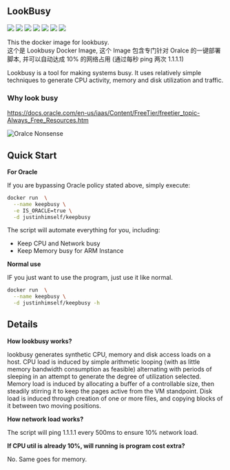 ## LookBusy

![](https://img.shields.io/badge/x86-9cf)
![](https://img.shields.io/badge/x86_64-red)
![](https://img.shields.io/badge/ARM_64-ff69b4)
![](https://img.shields.io/badge/ARM_v7-yellow)
![](https://img.shields.io/badge/ARM_v6-green)
![](https://img.shields.io/badge/PowerPC_64_le-blueviolet)
![](https://img.shields.io/badge/IBM_Z-blue)

This the docker image for lookbusy.  
这个是 Lookbusy Docker Image, 这个 Image 包含专门针对 Oralce 的一键部署脚本, 并可以自动达成 10% 的网络占用 (通过每秒 ping 两次 1.1.1.1)

Lookbusy is a tool for making systems busy. It uses relatively simple techniques to generate CPU activity, memory and disk utilization and traffic.

### Why look busy

https://docs.oracle.com/en-us/iaas/Content/FreeTier/freetier_topic-Always_Free_Resources.htm

![Oralce Nonsense](https://raw.githubusercontent.com/justin-himself/docker-autobuild/master/lookbusy/oracle_nonsense.png)

## Quick Start

**For Oracle**

If you are bypassing Oracle policy stated above, simply execute:

```bash
docker run  \
  --name keepbusy \
  -e IS_ORACLE=true \
  -d justinhimself/keepbusy
```

The script will automate everything for you, including:

- Keep CPU and Network busy
- Keep Memory busy for ARM Instance

**Normal use**

IF you just want to use the program, just use it like normal.

```bash
docker run  \
  --name keepbusy \
  -d justinhimself/keepbusy -h
```

## Details

**How lookbusy works?**

lookbusy generates synthetic CPU, memory and disk access loads on a host. CPU
load is induced by simple arithmetic looping (with as little memory bandwidth
consumption as feasible) alternating with periods of sleeping in an attempt to
generate the degree of utilization selected. Memory load is induced by
allocating a buffer of a controllable size, then steadily stirring it to keep
the pages active from the VM standpoint. Disk load is induced through
creation of one or more files, and copying blocks of it between two moving
positions.

**How network load works?**

The script will ping 1.1.1.1 every 500ms to ensure 10% network load.

**If CPU util is already 10%, will running is program cost extra?**

No. Same goes for memory.
